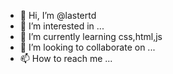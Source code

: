 - 👋 Hi, I’m @lastertd
- 👀 I’m interested in ...
- 🌱 I’m currently learning css,html,js
- 💞️ I’m looking to collaborate on ...
- 📫 How to reach me ...

<!---
lastertd/lastertd is a ✨ special ✨ repository because its `README.md` (this file) appears on your GitHub profile.
You can click the Preview link to take a look at your changes.
--->
